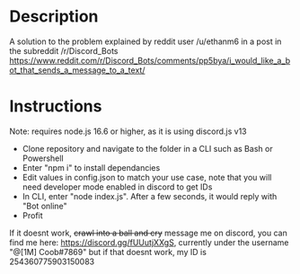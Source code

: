 # Description  
A solution to the problem explained by reddit user /u/ethanm6 in a post in the subreddit /r/Discord_Bots  
https://www.reddit.com/r/Discord_Bots/comments/pp5bya/i_would_like_a_bot_that_sends_a_message_to_a_text/ 
  
# Instructions  
Note: requires node.js 16.6 or higher, as it is using discord.js v13  
  
- Clone repository and navigate to the folder in a CLI such as Bash or Powershell  
- Enter "npm i" to install dependancies  
- Edit values in config.json to match your use case, note that you will need developer mode enabled in discord to get IDs  
- In CLI, enter "node index.js". After a few seconds, it would reply with "Bot online"  
- Profit  
  
If it doesnt work, ~~crawl into a ball and cry~~ message me on discord, you can find me here: https://discord.gg/fUUutjXXgS, currently under the username "@[1M] Coob#7869" but if that doesnt work, my ID is 254360775903150083
